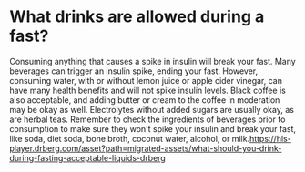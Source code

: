 # What drinks are allowed during a fast?

Consuming anything that causes a spike in insulin will break your fast. Many beverages can trigger an insulin spike, ending your fast. However, consuming water, with or without lemon juice or apple cider vinegar, can have many health benefits and will not spike insulin levels. Black coffee is also acceptable, and adding butter or cream to the coffee in moderation may be okay as well. Electrolytes without added sugars are usually okay, as are herbal teas. Remember to check the ingredients of beverages prior to consumption to make sure they won't spike your insulin and break your fast, like soda, diet soda, bone broth, coconut water, alcohol, or milk.https://hls-player.drberg.com/asset?path=migrated-assets/what-should-you-drink-during-fasting-acceptable-liquids-drberg